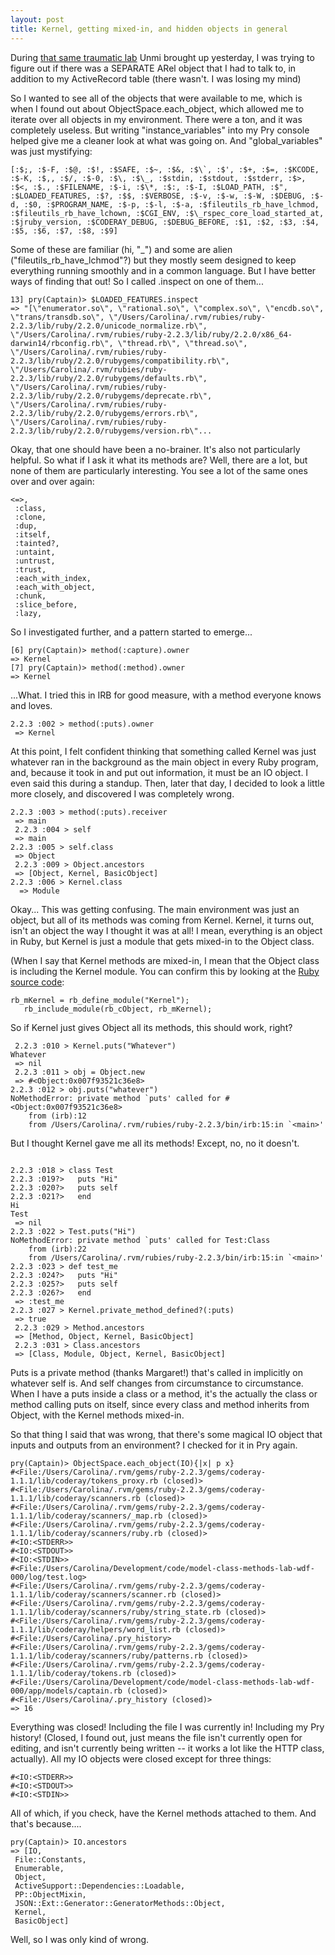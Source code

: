 ```yaml
---
layout: post
title: Kernel, getting mixed-in, and hidden objects in general
---
```

During [that same traumatic lab](https://learn.co/tracks/full-stack-web-development/rails/refactoring-with-helpers-and-model-methods/model-class-methods-lab) Unmi brought up yesterday, I was trying to figure out if there was a SEPARATE ARel object that I had to talk to, in addition to my ActiveRecord table (there wasn't. I was losing my mind)


So I wanted to see all of the objects that were available to me, which is when I found out about ObjectSpace.each_object, which allowed me to iterate over all objects in my environment. There were a ton, and it was completely useless. But writing "instance_variables" into my Pry console helped give me a cleaner look at what was going on. And "global_variables" was just mystifying:

```
[:$;, :$-F, :$@, :$!, :$SAFE, :$~, :$&, :$\`, :$', :$+, :$=, :$KCODE, :$-K, :$,, :$/, :$-0, :$\, :$\_, :$stdin, :$stdout, :$stderr, :$>, :$<, :$., :$FILENAME, :$-i, :$\*, :$:, :$-I, :$LOAD_PATH, :$", :$LOADED_FEATURES, :$?, :$$, :$VERBOSE, :$-v, :$-w, :$-W, :$DEBUG, :$-d, :$0, :$PROGRAM_NAME, :$-p, :$-l, :$-a, :$fileutils_rb_have_lchmod, :$fileutils_rb_have_lchown, :$CGI_ENV, :$\_rspec_core_load_started_at, :$jruby_version, :$CODERAY_DEBUG, :$DEBUG_BEFORE, :$1, :$2, :$3, :$4, :$5, :$6, :$7, :$8, :$9]
```


Some of these are familiar (hi, "\_") and some are alien ("fileutils_rb_have_lchmod"?) but they mostly seem designed to keep everything running smoothly and in a common language. But I have better ways of finding that out! So I called .inspect on one of them...


```
13] pry(Captain)> $LOADED_FEATURES.inspect
=> "[\"enumerator.so\", \"rational.so\", \"complex.so\", \"encdb.so\", \"trans/transdb.so\", \"/Users/Carolina/.rvm/rubies/ruby-2.2.3/lib/ruby/2.2.0/unicode_normalize.rb\", \"/Users/Carolina/.rvm/rubies/ruby-2.2.3/lib/ruby/2.2.0/x86_64-darwin14/rbconfig.rb\", \"thread.rb\", \"thread.so\", \"/Users/Carolina/.rvm/rubies/ruby-2.2.3/lib/ruby/2.2.0/rubygems/compatibility.rb\", \"/Users/Carolina/.rvm/rubies/ruby-2.2.3/lib/ruby/2.2.0/rubygems/defaults.rb\", \"/Users/Carolina/.rvm/rubies/ruby-2.2.3/lib/ruby/2.2.0/rubygems/deprecate.rb\", \"/Users/Carolina/.rvm/rubies/ruby-2.2.3/lib/ruby/2.2.0/rubygems/errors.rb\", \"/Users/Carolina/.rvm/rubies/ruby-2.2.3/lib/ruby/2.2.0/rubygems/version.rb\"...
```


Okay, that one should have been a no-brainer. It's also not particularly helpful. So what if I ask it what its methods are? Well, there are a lot, but none of them are particularly interesting. You see a lot of the same ones over and over again:


```
<=>,
 :class,
 :clone,
 :dup,
 :itself,
 :tainted?,
 :untaint,
 :untrust,
 :trust,
 :each_with_index,
 :each_with_object,
 :chunk,
 :slice_before,
 :lazy,
```


So I investigated further, and a pattern started to emerge...


```
[6] pry(Captain)> method(:capture).owner
=> Kernel
[7] pry(Captain)> method(:method).owner
=> Kernel
```

...What. I tried this in IRB for good measure, with a method everyone knows and loves.

```
2.2.3 :002 > method(:puts).owner
 => Kernel

```


At this point, I felt confident thinking that something called Kernel was just whatever ran in the background as the main object in every Ruby program, and, because it took in and put out information, it must be an IO object. I even said this during a standup. Then, later that day, I decided to look a little more closely, and discovered I was completely wrong.



```
2.2.3 :003 > method(:puts).receiver
 => main
 2.2.3 :004 > self
 => main
2.2.3 :005 > self.class
 => Object
 2.2.3 :009 > Object.ancestors
 => [Object, Kernel, BasicObject]
2.2.3 :006 > Kernel.class
  => Module
```


Okay... This was getting confusing. The main environment was just an object, but all of its methods was coming from Kernel. Kernel, it turns out, isn't an object the way I thought it was at all! I mean, everything is an object in Ruby, but Kernel is just a module that gets mixed-in to the Object class.

(When I say that Kernel methods are mixed-in, I mean that the Object class is including the Kernel module. You can confirm this by looking at the [Ruby source code](https://github.com/ruby/ruby/blob/trunk/object.c):


```
rb_mKernel = rb_define_module("Kernel");
   rb_include_module(rb_cObject, rb_mKernel);
```


So if Kernel just gives Object all its methods, this should work, right?



```
 2.2.3 :010 > Kernel.puts("Whatever")
Whatever
 => nil
 2.2.3 :011 > obj = Object.new
 => #<Object:0x007f93521c36e8>
2.2.3 :012 > obj.puts("whatever")
NoMethodError: private method `puts' called for #<Object:0x007f93521c36e8>
	from (irb):12
	from /Users/Carolina/.rvm/rubies/ruby-2.2.3/bin/irb:15:in `<main>'

```


But I thought Kernel gave me all its methods! Except, no, no it doesn't.


```

2.2.3 :018 > class Test
2.2.3 :019?>   puts "Hi"
2.2.3 :020?>   puts self
2.2.3 :021?>   end
Hi
Test
 => nil
2.2.3 :022 > Test.puts("Hi")
NoMethodError: private method `puts' called for Test:Class
	from (irb):22
	from /Users/Carolina/.rvm/rubies/ruby-2.2.3/bin/irb:15:in `<main>'
2.2.3 :023 > def test_me
2.2.3 :024?>   puts "Hi"
2.2.3 :025?>   puts self
2.2.3 :026?>   end
 => :test_me
2.2.3 :027 > Kernel.private_method_defined?(:puts)
 => true
 2.2.3 :029 > Method.ancestors
 => [Method, Object, Kernel, BasicObject]
 2.2.3 :031 > Class.ancestors
 => [Class, Module, Object, Kernel, BasicObject]

```

Puts is a private method (thanks Margaret!) that's called in implicitly on whatever self is. And self changes from circumstance to circumstance. When I have a puts inside a class or a method, it's the actually the class or method calling puts on itself, since every class and method inherits from Object, with the Kernel methods mixed-in.


So that thing I said that was wrong, that there's some magical IO object that inputs and outputs from an environment? I checked for it in Pry again.


```
pry(Captain)> ObjectSpace.each_object(IO){|x| p x}
#<File:/Users/Carolina/.rvm/gems/ruby-2.2.3/gems/coderay-1.1.1/lib/coderay/tokens_proxy.rb (closed)>
#<File:/Users/Carolina/.rvm/gems/ruby-2.2.3/gems/coderay-1.1.1/lib/coderay/scanners.rb (closed)>
#<File:/Users/Carolina/.rvm/gems/ruby-2.2.3/gems/coderay-1.1.1/lib/coderay/scanners/_map.rb (closed)>
#<File:/Users/Carolina/.rvm/gems/ruby-2.2.3/gems/coderay-1.1.1/lib/coderay/scanners/ruby.rb (closed)>
#<IO:<STDERR>>
#<IO:<STDOUT>>
#<IO:<STDIN>>
#<File:/Users/Carolina/Development/code/model-class-methods-lab-wdf-000/log/test.log>
#<File:/Users/Carolina/.rvm/gems/ruby-2.2.3/gems/coderay-1.1.1/lib/coderay/scanners/scanner.rb (closed)>
#<File:/Users/Carolina/.rvm/gems/ruby-2.2.3/gems/coderay-1.1.1/lib/coderay/scanners/ruby/string_state.rb (closed)>
#<File:/Users/Carolina/.rvm/gems/ruby-2.2.3/gems/coderay-1.1.1/lib/coderay/helpers/word_list.rb (closed)>
#<File:/Users/Carolina/.pry_history>
#<File:/Users/Carolina/.rvm/gems/ruby-2.2.3/gems/coderay-1.1.1/lib/coderay/scanners/ruby/patterns.rb (closed)>
#<File:/Users/Carolina/.rvm/gems/ruby-2.2.3/gems/coderay-1.1.1/lib/coderay/tokens.rb (closed)>
#<File:/Users/Carolina/Development/code/model-class-methods-lab-wdf-000/app/models/captain.rb (closed)>
#<File:/Users/Carolina/.pry_history (closed)>
=> 16
```


Everything was closed! Including the file I was currently in! Including my Pry history! (Closed, I found out, just means the file isn't currently open for editing, and isn't currently being written -- it works a lot like the HTTP class, actually). All my IO objects were closed except for three things:


```
#<IO:<STDERR>>
#<IO:<STDOUT>>
#<IO:<STDIN>>
```


All of which, if you check, have the Kernel methods attached to them. And that's because....


```
pry(Captain)> IO.ancestors
=> [IO,
 File::Constants,
 Enumerable,
 Object,
 ActiveSupport::Dependencies::Loadable,
 PP::ObjectMixin,
 JSON::Ext::Generator::GeneratorMethods::Object,
 Kernel,
 BasicObject]

```

Well, so I was only kind of wrong.
